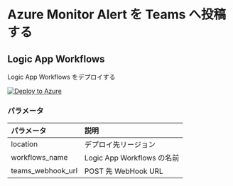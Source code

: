 # Azure Monitor Alert を Teams へ投稿する

## Logic App Workflows

Logic App Workflows をデプロイする

[![Deploy to Azure](https://aka.ms/deploytoazurebutton)](https://portal.azure.com/#create/Microsoft.Template/uri/https%3A%2F%2Fraw.githubusercontent.com%2Fokumura-pico%2Fted-blog-resources%2Fmain%2Flogic-app-post-teams%2Ftemplate.json)

### パラメータ

| パラメータ        | 説明                       |
| :---------------- | :------------------------- |
| location          | デプロイ先リージョン       |
| workflows_name    | Logic App Workflows の名前 |
| teams_webhook_url | POST 先 WebHook URL        |


